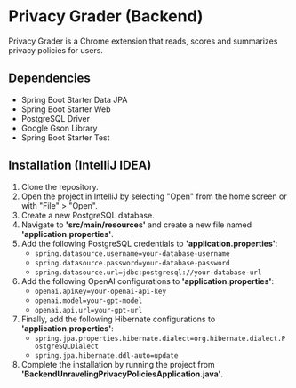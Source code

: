 # Privacy Grader (Backend)

Privacy Grader is a Chrome extension that reads, scores and summarizes privacy policies for users.

## Dependencies 
- Spring Boot Starter Data JPA
- Spring Boot Starter Web
- PostgreSQL Driver
- Google Gson Library
- Spring Boot Starter Test 

## Installation (IntelliJ IDEA)
1. Clone the repository. 
2. Open the project in IntelliJ by selecting "Open" from the home screen or with "File" > "Open". 
3. Create a new PostgreSQL database. 
4. Navigate to **'src/main/resources'** and create a new file named **'application.properties'**.
5. Add the following PostgreSQL credentials to **'application.properties'**:
   - `spring.datasource.username=your-database-username`
   - `spring.datasource.password=your-database-password`
   - `spring.datasource.url=jdbc:postgresql://your-database-url`
6. Add the following OpenAI configurations to **'application.properties'**:
    - `openai.apiKey=your-openai-api-key`
    - `openai.model=your-gpt-model`
    - `openai.api.url=your-gpt-url`
7. Finally, add the following Hibernate configurations to **'application.properties'**:
   - `spring.jpa.properties.hibernate.dialect=org.hibernate.dialect.PostgreSQLDialect`
   - `spring.jpa.hibernate.ddl-auto=update`
8. Complete the installation by running the project from **'BackendUnravelingPrivacyPoliciesApplication.java'**.
